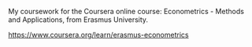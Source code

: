 My coursework for the Coursera online course: Econometrics - Methods and Applications, from Erasmus University.  
  
https://www.coursera.org/learn/erasmus-econometrics  
